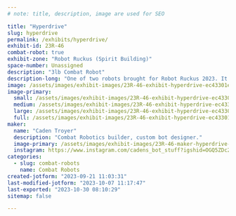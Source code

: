 ```yaml
---
# note: title, description, image are used for SEO

title: "Hyperdrive"
slug: hyperdrive
permalink: /exhibits/hyperdrive/
exhibit-id: 23R-46
combat-robot: true
exhibit-zone: "Robot Ruckus (Spirit Building)"
space-number: Unassigned
description: "3lb Combat Robot"
description-long: "One of two robots brought for Robot Ruckus 2023. It has competed once before in 2022, and is hoping to go undefeated this year."
image: /assets/images/exhibit-images/23R-46-exhibit-hyperdrive-ec43301e-84d2-43b2-ae98-b298b71cd49e-large.jpeg
image-primary: 
  small: /assets/images/exhibit-images/23R-46-exhibit-hyperdrive-ec43301e-84d2-43b2-ae98-b298b71cd49e-small.jpeg
  medium: /assets/images/exhibit-images/23R-46-exhibit-hyperdrive-ec43301e-84d2-43b2-ae98-b298b71cd49e-medium.jpeg
  large: /assets/images/exhibit-images/23R-46-exhibit-hyperdrive-ec43301e-84d2-43b2-ae98-b298b71cd49e-large.jpeg
  full: /assets/images/exhibit-images/23R-46-exhibit-hyperdrive-ec43301e-84d2-43b2-ae98-b298b71cd49e-full.jpeg
maker: 
  name: "Caden Troyer"
  description: "Combat Robotics builder, custom bot designer."
  image-primary: /assets/images/exhibit-images/23R-46-maker-hyperdrive-5ebd33db-472c-48f9-a3e9-a1e2915ffe4e-medium.jpeg
  instagram: https://www.instagram.com/cadens_bot_stuff?igshid=OGQ5ZDc2ODk2ZA==
categories: 
  - slug: combat-robots
    name: Combat Robots
created-jotform: "2023-09-21 11:03:31"
last-modified-jotform: "2023-10-07 11:17:47"
last-exported: "2023-10-30 08:10:29"
sitemap: false

---
```

